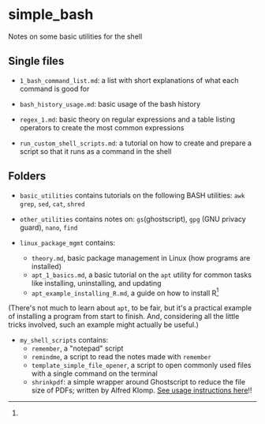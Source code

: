 # simple_bash
Notes on some basic utilities for the shell

## Single files

* `1_bash_command_list.md`: a list with short explanations of what each command is good for

* `bash_history_usage.md`: basic usage of the bash history

* `regex_1.md`: basic theory on regular expressions and a table listing operators to create the most
  common expressions

* `run_custom_shell_scripts.md`: a tutorial on how to create and prepare a script so that it runs as
  a command in the shell

## Folders

* `basic_utilities` contains tutorials on the following BASH utilities: `awk` `grep`, `sed`, `cat`,
  `shred`
  
* `other_utilities` contains notes on: `gs`(ghostscript), `gpg` (GNU privacy guard), `nano`, `find`
  
* `linux_package_mgmt` contains: 
    - `theory.md`, basic package management in Linux (how programs are installed)
    - `apt_1_basics.md`, a basic tutorial on the `apt` utility for common tasks like installing,
      uninstalling, and updating
    - `apt_example_installing_R.md`, a guide on how to install R[^note_1] 

[^note_1]:
(There's not much to learn about `apt`, to be fair, but it's a practical example of installing a
program from start to finish. And, considering all the little tricks involved, such an example
might actually be useful.)

* `my_shell_scripts` contains: 
    - `remember`, a "notepad" script
    - `remindme`, a script to read the notes made with `remember`
    - `template_simple_file_opener`, a script to open commonly used files with a single command on
      the terminal
    - `shrinkpdf`: a simple wrapper around Ghostscript to reduce the file size of PDFs; written by
      Alfred Klomp. [See usage instructions here][shrinkpdf_link]!!

[shrinkpdf_link]: https://github.com/aklomp/shrinkpdf
